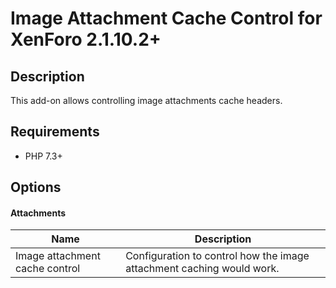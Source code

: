 Image Attachment Cache Control for XenForo 2.1.10.2+
====================================================

Description
-----------

This add-on allows controlling image attachments cache headers.

Requirements
------------

- PHP 7.3+

Options
-------

#### Attachments

| Name                           | Description                                                           |
| ------------------------------ | --------------------------------------------------------------------- |
| Image attachment cache control | Configuration to control how the image attachment caching would work. |